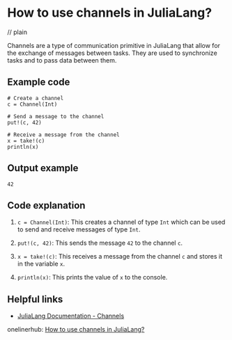 # How to use channels in JuliaLang?
// plain

Channels are a type of communication primitive in JuliaLang that allow for the exchange of messages between tasks. They are used to synchronize tasks and to pass data between them.

## Example code

```
# Create a channel
c = Channel(Int)

# Send a message to the channel
put!(c, 42)

# Receive a message from the channel
x = take!(c)
println(x)
```

## Output example

```
42
```

## Code explanation


1. `c = Channel(Int)`: This creates a channel of type `Int` which can be used to send and receive messages of type `Int`.

2. `put!(c, 42)`: This sends the message `42` to the channel `c`.

3. `x = take!(c)`: This receives a message from the channel `c` and stores it in the variable `x`.

4. `println(x)`: This prints the value of `x` to the console.

## Helpful links

- [JuliaLang Documentation - Channels](https://docs.julialang.org/en/v1/manual/parallel-computing/#Channels-1)

onelinerhub: [How to use channels in JuliaLang?](https://onelinerhub.com/julialang/how-to-use-channels-in-julialang)